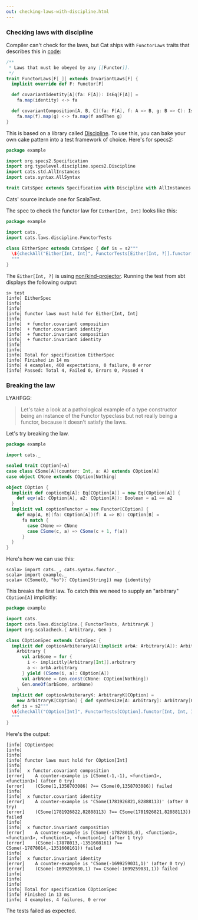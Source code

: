 ```yaml
---
out: checking-laws-with-discipline.html
---
```


  [FunctorLawsSource]: $catsBaseUrl$/laws/src/main/scala/cats/laws/FunctorLaws.scala
  [kindProjector]: https://github.com/non/kind-projector
  [Discipline]: http://typelevel.org/blog/2013/11/17/discipline.html

### Checking laws with discipline

Compiler can't check for the laws, but Cat ships with `FunctorLaws` traits that describes this in [code][FunctorLawsSource]:

```scala
/**
 * Laws that must be obeyed by any [[Functor]].
 */
trait FunctorLaws[F[_]] extends InvariantLaws[F] {
  implicit override def F: Functor[F]

  def covariantIdentity[A](fa: F[A]): IsEq[F[A]] =
    fa.map(identity) <-> fa

  def covariantComposition[A, B, C](fa: F[A], f: A => B, g: B => C): IsEq[F[C]] =
    fa.map(f).map(g) <-> fa.map(f andThen g)
}
```

This is based on a library called [Discipline][Discipline].
To use this, you can bake your own cake pattern into a test framework of choice.
Here's for specs2:

```scala
package example

import org.specs2.Specification
import org.typelevel.discipline.specs2.Discipline
import cats.std.AllInstances
import cats.syntax.AllSyntax

trait CatsSpec extends Specification with Discipline with AllInstances with AllSyntax
```

Cats' source include one for ScalaTest.

The spec to check the functor law for `Either[Int, Int]` looks like this:

```scala
package example

import cats._
import cats.laws.discipline.FunctorTests

class EitherSpec extends CatsSpec { def is = s2"""
  \${checkAll("Either[Int, Int]", FunctorTests[Either[Int, ?]].functor[Int, Int, Int])}
  """
}
```

The `Either[Int, ?]` is using [non/kind-projector][kindProjector].
Running the test from sbt displays the following output:

```
s> test
[info] EitherSpec
[info]   
[info] 
[info] functor laws must hold for Either[Int, Int]
[info] 
[info]  + functor.covariant composition
[info]  + functor.covariant identity
[info]  + functor.invariant composition
[info]  + functor.invariant identity
[info] 
[info]   
[info] Total for specification EitherSpec
[info] Finished in 14 ms
[info] 4 examples, 400 expectations, 0 failure, 0 error
[info] Passed: Total 4, Failed 0, Errors 0, Passed 4
```

### Breaking the law

LYAHFGG:

> Let's take a look at a pathological example of a type constructor being an instance of the Functor typeclass but not really being a functor, because it doesn't satisfy the laws. 

Let's try breaking the law.

```scala
package example

import cats._

sealed trait COption[+A]
case class CSome[A](counter: Int, a: A) extends COption[A]
case object CNone extends COption[Nothing]

object COption {
  implicit def coptionEq[A]: Eq[COption[A]] = new Eq[COption[A]] {
    def eqv(a1: COption[A], a2: COption[A]): Boolean = a1 == a2
  }
  implicit val coptionFunctor = new Functor[COption] {
    def map[A, B](fa: COption[A])(f: A => B): COption[B] =
      fa match {
        case CNone => CNone
        case CSome(c, a) => CSome(c + 1, f(a))
      }
  }
}
```

Here's how we can use this:

```console:new
scala> import cats._, cats.syntax.functor._
scala> import example._
scala> (CSome(0, "ho"): COption[String]) map {identity}
```

This breaks the first law.
To catch this we need to supply an "arbitrary" `COption[A]` implicitly:

```scala
package example

import cats._
import cats.laws.discipline.{ FunctorTests, ArbitraryK }
import org.scalacheck.{ Arbitrary, Gen }

class COptionSpec extends CatsSpec { 
  implicit def coptionArbiterary[A](implicit arbA: Arbitrary[A]): Arbitrary[COption[A]] =
    Arbitrary {
      val arbSome = for {
        i <- implicitly[Arbitrary[Int]].arbitrary
        a <- arbA.arbitrary
      } yield (CSome(i, a): COption[A])
      val arbNone = Gen.const(CNone: COption[Nothing])
      Gen.oneOf(arbSome, arbNone)
    }
  implicit def coptionArbiteraryK: ArbitraryK[COption] =
    new ArbitraryK[COption] { def synthesize[A: Arbitrary]: Arbitrary[COption[A]] = implicitly }
  def is = s2"""
  \${checkAll("COption[Int]", FunctorTests[COption].functor[Int, Int, Int])}
  """
}
```

Here's the output:

```
[info] COptionSpec
[info]   
[info] 
[info] functor laws must hold for COption[Int]
[info] 
[info]  x functor.covariant composition
[error]    A counter-example is [CSome(-1,-1), <function1>, <function1>] (after 0 try)
[error]    (CSome(1,1358703086) ?== CSome(0,1358703086)) failed
[info] 
[info]  x functor.covariant identity
[error]    A counter-example is 'CSome(1781926821,82888113)' (after 0 try)
[error]    (CSome(1781926822,82888113) ?== CSome(1781926821,82888113)) failed
[info] 
[info]  x functor.invariant composition
[error]    A counter-example is [CSome(-17878015,0), <function1>, <function1>, <function1>, <function1>] (after 1 try)
[error]    (CSome(-17878013,-1351608161) ?== CSome(-17878014,-1351608161)) failed
[info] 
[info]  x functor.invariant identity
[error]    A counter-example is 'CSome(-1699259031,1)' (after 0 try)
[error]    (CSome(-1699259030,1) ?== CSome(-1699259031,1)) failed
[info] 
[info] 
[info]   
[info] Total for specification COptionSpec
[info] Finished in 13 ms
[info] 4 examples, 4 failures, 0 error
```

The tests failed as expected.
